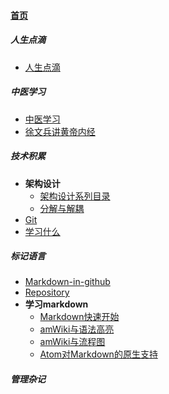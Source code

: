 
#### [首页](?file=home-首页)

##### 人生点滴
- [人生点滴](?file=003-人生点滴/001-人生点滴 "人生点滴")

##### 中医学习
- [中医学习](?file=004-中医学习/001-中医学习 "中医学习")
- [徐文兵讲黄帝内经](?file=004-中医学习/002-徐文兵讲黄帝内经 "徐文兵讲黄帝内经")

##### 技术积累
- **架构设计**
    - [架构设计系列目录](?file=005-技术积累/001-架构设计/001-架构设计系列目录 "架构设计系列目录")
    - [分解与解耦](?file=005-技术积累/001-架构设计/002-分解与解耦 "分解与解耦")
- [Git](?file=005-技术积累/100-Git "Git")
- [学习什么](?file=005-技术积累/200-学习什么 "学习什么")

##### 标记语言
- [Markdown-in-github](?file=006-标记语言/001-Markdown-in-github "Markdown-in-github")
- [Repository](?file=006-标记语言/002-Repository "Repository")
- **学习markdown**
    - [Markdown快速开始](?file=006-标记语言/05-学习markdown/01-Markdown快速开始 "Markdown快速开始")
    - [amWiki与语法高亮](?file=006-标记语言/05-学习markdown/02-amWiki与语法高亮 "amWiki与语法高亮")
    - [amWiki与流程图](?file=006-标记语言/05-学习markdown/03-amWiki与流程图 "amWiki与流程图")
    - [Atom对Markdown的原生支持](?file=006-标记语言/05-学习markdown/05-Atom对Markdown的原生支持 "Atom对Markdown的原生支持")

##### 管理杂记
